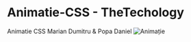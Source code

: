 # Animatie-CSS - TheTechology
Animatie CSS Marian Dumitru & Popa Daniel
![Animație ](https://user-images.githubusercontent.com/110493446/187277947-730bcae4-601b-4e56-8d0d-070d2e5ffdb2.gif)

